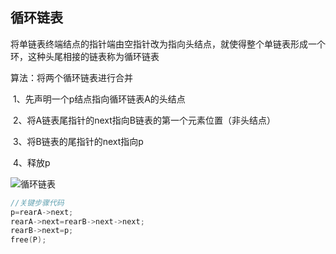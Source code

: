 ## 循环链表

将单链表终端结点的指针端由空指针改为指向头结点，就使得整个单链表形成一个环，这种头尾相接的链表称为循环链表

算法：将两个循环链表进行合并

​	1、先声明一个p结点指向循环链表A的头结点

​	2、将A链表尾指针的next指向B链表的第一个元素位置（非头结点）

​	3、将B链表的尾指针的next指向p

​	4、释放p

![循环链表](C:\Users\tz\Pictures\数据结构\线性表\循环链表.png)

```c
//关键步骤代码
p=rearA->next;
rearA->next=rearB->next->next;
rearB->next=p;
free(P);
```

